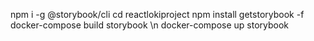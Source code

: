 npm i -g @storybook/cli
cd reactlokiproject
npm install
getstorybook -f
docker-compose build storybook \n
docker-compose up storybook

